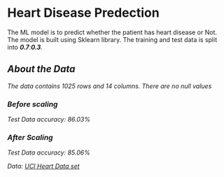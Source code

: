 <h1>Heart Disease Predection</h1>
The ML model is to predict whether the patient has heart disease or Not.
The model is built using Sklearn library.
The training and test data is split into <I><b>0.7</b>:<b>0.3</b><i>.
<h2>About the Data</h2>
The data contains 1025 rows and 14 columns. 
There are no null values
<h3>Before scaling</h3>
Test Data accuracy: 86.03%
<h3>After Scaling</h3>
Test Data accuracy: 85.06%

Data:
<a href="https://www.kaggle.com/datasets/johnsmith88/heart-disease-dataset/download?datasetVersionNumber=2">UCI Heart Data set</a>
